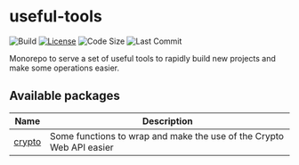 # useful-tools
![Build](https://github.com/oegea/useful-tools/actions/workflows/ci.yml/badge.svg) 
[![License](https://shields.io/badge/license-AGPL-green)](LICENSE.md)
![Code Size](https://shields.io/github/languages/code-size/oegea/useful-tools) 
![Last Commit](https://shields.io/github/last-commit/oegea/useful-tools)

Monorepo to serve a set of useful tools to rapidly build new projects and make some operations easier.

## Available packages

| Name | Description |
| -- | -- |
| [crypto](./packages/crypto) | Some functions to wrap and make the use of the Crypto Web API easier |
